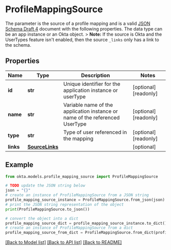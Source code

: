 # ProfileMappingSource

The parameter is the source of a profile mapping and is a valid [JSON Schema Draft 4](https://datatracker.ietf.org/doc/html/draft-zyp-json-schema-04) document with the following properties. The data type can be an app instance or an Okta object.  > **Note:** If the source is Okta and the UserTypes feature isn't enabled, then the source `_links` only has a link to the schema.

## Properties

Name | Type | Description | Notes
------------ | ------------- | ------------- | -------------
**id** | **str** | Unique identifier for the application instance or userType | [optional] [readonly] 
**name** | **str** | Variable name of the application instance or name of the referenced UserType | [optional] [readonly] 
**type** | **str** | Type of user referenced in the mapping | [optional] [readonly] 
**links** | [**SourceLinks**](SourceLinks.md) |  | [optional] 

## Example

```python
from okta.models.profile_mapping_source import ProfileMappingSource

# TODO update the JSON string below
json = "{}"
# create an instance of ProfileMappingSource from a JSON string
profile_mapping_source_instance = ProfileMappingSource.from_json(json)
# print the JSON string representation of the object
print(ProfileMappingSource.to_json())

# convert the object into a dict
profile_mapping_source_dict = profile_mapping_source_instance.to_dict()
# create an instance of ProfileMappingSource from a dict
profile_mapping_source_from_dict = ProfileMappingSource.from_dict(profile_mapping_source_dict)
```
[[Back to Model list]](../README.md#documentation-for-models) [[Back to API list]](../README.md#documentation-for-api-endpoints) [[Back to README]](../README.md)


